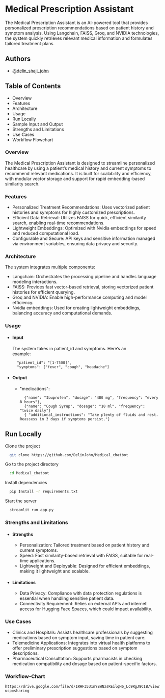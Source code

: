 
# Medical Prescription Assistant

The Medical Prescription Assistant is an AI-powered tool that provides personalized prescription recommendations based on patient history and symptom analysis. Using Langchain, FAISS, Groq, and NVIDIA technologies, the system quickly retrieves relevant medical information and formulates tailored treatment plans.


## Authors

- [@delin_shaji_john](https://github.com/DelinJohn)


## Table of Contents
- Overview
- Features
-  Architecture
-  Usage
- Run Locally
- Sample Input and Output
- Strengths and Limitations
- Use Cases
- Workflow Flowchart


###  Overview
The Medical Prescription Assistant is designed to streamline personalized healthcare by using a patient’s medical history and current symptoms to recommend relevant medications. It is built for scalability and efficiency, with modular vector storage and support for rapid embedding-based similarity search.
### Features
- Personalized Treatment Recommendations: Uses vectorized patient histories and symptoms for highly customized prescriptions.
- Efficient Data Retrieval: Utilizes FAISS for quick, efficient similarity search, enabling real-time recommendations.
- Lightweight Embeddings: Optimized with Nvidia embeddings for speed and reduced computational load.
- Configurable and Secure: API keys and sensitive information managed via environment variables, ensuring data privacy and security.
###  Architecture
The system integrates multiple components:

- Langchain: Orchestrates the processing pipeline and handles language modeling interactions.
- FAISS: Provides fast vector-based retrieval, storing vectorized patient histories for efficient querying.
- Groq and NVIDIA: Enable high-performance computing and model efficiency.
- Nvidia embeddings: Used for creating lightweight embeddings, balancing accuracy and computational demands.


### Usage
- #### Input

    The system takes in patient_id and symptoms. Here’s an      
    example:

        "patient_id": "[1-7500]",
        "symptoms": ["fever", "cough", "headache"]

- #### Output
   
    - "medications": 
    
            {"name": "Ibuprofen", "dosage": "400 mg", "frequency": "every 8 hours"},
            {"name": "Cough Syrup", "dosage": "10 ml", "frequency": "twice daily"}
            { "additional_instructions": "Take plenty of fluids and rest. Reassess in 3 days if symptoms persist."}
  
## Run Locally

Clone the project

```bash
  git clone https://github.com/DelinJohn/Medical_chatbot
```

Go to the project directory

```bash
  cd Medical_chatbot
```

Install dependencies

```bash
  pip Install -r requirements.txt
```

Start the server

```bash
  streamlit run app.py
```


### Strengths and Limitations
- #### Strengths
    - Personalization: Tailored treatment based on patient history and current symptoms.
    - Speed: Fast similarity-based retrieval with FAISS, suitable for real-time applications.
     - Lightweight and Deployable: Designed for efficient embeddings, making it lightweight and scalable.


- #### Limitations
     - Data Privacy: Compliance with data protection regulations is essential when handling sensitive patient data.
    - Connectivity Requirement: Relies on external APIs and internet access for Hugging Face Spaces, which could impact availability.

### Use Cases
- Clinics and Hospitals: Assists healthcare professionals by suggesting medications based on symptom input, saving time in patient care.
- Telemedicine Applications: Integrates into virtual health platforms to offer preliminary prescription suggestions based on symptom descriptions.
- Pharmaceutical Consultation: Supports pharmacists in checking medication compatibility and dosage based on patient-specific factors.
### Workflow-Chart
    https://drive.google.com/file/d/1RHF35U1nYEWNzsREilqH6_Lc9RgJ8CIB/view?usp=sharing

